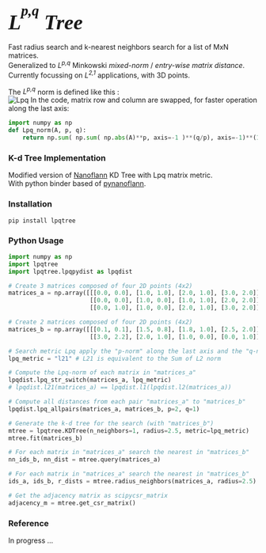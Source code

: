 ## <span style="font-family: serif; font-size: 2em; font-style: italic;">L<sup><sup>p,q</sup></sup> Tree</span>
Fast radius search and k-nearest neighbors search for a list of MxN matrices.  
Generalized to *L<sup>p,q</sup>* Minkowski *mixed-norm* / *entry-wise matrix distance*.  
Currently focussing on *L<sup>2,1</sup>* applications, with 3D points.


The *L<sup>p,q</sup>* norm is defined like this :  
![Lpq](https://latex.codecogs.com/svg.image?\large&space;\Vert&space;A&space;\Vert_{p,q}&space;=&space;&space;\bigg(\sum_{j=1}^m&space;\bigg(&space;\sum_{i=1}^n&space;|A_{ij}|^p&space;\bigg)^{\frac{q}{p}}\bigg)^{\frac{1}{q}})  
In the code, matrix row and column are swapped, for faster operation along the last axis:
```python
import numpy as np
def Lpq_norm(A, p, q):
    return np.sum( np.sum( np.abs(A)**p, axis=-1 )**(q/p), axis=-1)**(1.0/q)
```

### K-d Tree Implementation
Modified version of [Nanoflann](https://github.com/jlblancoc/nanoflann) KD Tree with Lpq matrix metric.  
With python binder based of [pynanoflann](https://github.com/u1234x1234/pynanoflann).


### Installation
```
pip install lpqtree
```

### Python Usage
```python
import numpy as np
import lpqtree
import lpqtree.lpqpydist as lpqdist

# Create 3 matrices composed of four 2D points (4x2)
matrices_a = np.array([[[0.0, 0.0], [1.0, 1.0], [2.0, 1.0], [3.0, 2.0]],
                       [[0.0, 0.0], [1.0, 0.0], [1.0, 1.0], [2.0, 2.0]],
                       [[0.0, 1.0], [1.0, 0.0], [2.0, 1.0], [3.0, 2.0]]])

# Create 2 matrices composed of four 2D points (4x2)
matrices_b = np.array([[[0.1, 0.1], [1.5, 0.8], [1.8, 1.0], [2.5, 2.0]],
                       [[3.0, 2.2], [2.0, 1.0], [1.0, 0.0], [0.0, 1.0]]])

# Search metric Lpq apply the "p-norm" along the last axis and the "q-norm" after
lpq_metric = "l21" # L21 is equivalent to the Sum of L2 norm

# Compute the Lpq-norm of each matrix in "matrices_a"
lpqdist.lpq_str_switch(matrices_a, lpq_metric)
# lpqdist.l21(matrices_a) == lpqdist.l1(lpqdist.l2(matrices_a))

# Compute all distances from each pair "matrices_a" to "matrices_b"
lpqdist.lpq_allpairs(matrices_a, matrices_b, p=2, q=1)

# Generate the k-d tree for the search (with "matrices_b")
mtree = lpqtree.KDTree(n_neighbors=1, radius=2.5, metric=lpq_metric)
mtree.fit(matrices_b)

# For each matrix in "matrices_a" search the nearest in "matrices_b"
nn_ids_b, nn_dist = mtree.query(matrices_a)

# For each matrix in "matrices_a" search the nearest in "matrices_b"
ids_a, ids_b, r_dists = mtree.radius_neighbors(matrices_a, radius=2.5)

# Get the adjacency matrix as scipycsr_matrix
adjacency_m = mtree.get_csr_matrix()
```

### Reference
In progress ...
